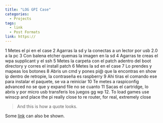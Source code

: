 ```yaml
---
title: "LOG GPI Case"
categories:
  - Projects
tags:
  - link
  - Post Formats
link: https://
---
```


1 Metes el pi en el case
2 Agarras la sd y la conectas a un lector por usb 2.0 a la pc
3 Con balena etcher quemas la imagen en la sd
4 Agarras te creas el wpa supplicant y el ssh
5 Metes la carpeta con el patch adentro del boot directory y corres el install patch
6 Metes la sd en el case
7 Lo prendes y mapeas los botones
8 Abris un cmd y pones pi@<ip del dispositivo> que la encontras en show ip dentro de retropie, la contraseña es raspberry
9 Ahi tiras el comando ese para instalar el paquete, se va a reiniciar
10 Te metes a raspiconfig advanced no se que y expand file no se cuanto
11 Sacas el cartridge, lo abris y por micro usb transferis los juegos gg wp
12. To load games use winscp and place the pi really close to re router, for real, extremely close

> And this is how a quote looks.

Some [link](#) can also be shown.